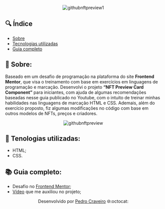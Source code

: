 <div align="center">

  ![githubnftpreview1](https://user-images.githubusercontent.com/79882049/159378328-25e64a23-95b7-4e78-9c2d-3940b22d1fd5.gif)
  
</div>

## 🔍 Índice
- [Sobre](#-sobre)
- [Tecnologias utilizadas](#-tecnologias-utilizadas)
- [Guia completo](#-guia-completo)


## 📑 Sobre:

Baseado em um desafio de programação na plataforma do site **Frontend Mentor**, que visa o treinamento com base em exercícios em linguagens de programação e marcação. Desenvolvi o projeto **“NFT Preview Card Component”** para iniciantes, com ajuda de algumas recomendações baseadas nesse guia publicado no Youtube, com o intuito de treinar minhas habilidades nas linguagens de marcação HTML e CSS. Ademais, além do exercício proposto, fiz algumas modificações no código com base em outros modelos de NFTs, preços e criadores.

<div align="center">
  
  ![githubnftpreview](https://user-images.githubusercontent.com/79882049/159381143-66e2a131-c254-4d0e-85e5-91dc913bfe80.PNG)

</div>

## 🤖 Tenologias utilizadas:

- HTML;
- CSS.

## 📚 Guia completo:

- Desafio no [Frontend Mentor](https://www.frontendmentor.io/challenges/nft-preview-card-component-SbdUL_w0);
- [Vídeo](https://www.youtube.com/watch?v=88aBN3N45WA) que me auxiliou no projeto;

<p align="center">Desenvolvido por <a href ="https://www.linkedin.com/in/pecraveiro/">Pedro Craveiro</a> 🌐:octocat:</p>
